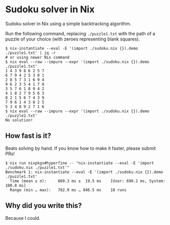 # Sudoku solver in Nix

Sudoku solver in Nix using a simple backtracking algorithm.

Run the following command, replacing `./puzzle1.txt` with the path of a puzzle of your choice (with zeroes representing blank squares).

```ShellSession
$ nix-instantiate --eval -E '(import ./sudoku.nix {}).demo ./puzzle1.txt' | jq -r
# or using newer Nix command
$ nix eval --raw --impure --expr '(import ./sudoku.nix {}).demo ./puzzle1.txt'
1 4 3 9 8 6 2 5 7
6 7 9 4 2 5 3 8 1
2 8 5 7 3 1 6 9 4
9 6 2 3 5 4 1 7 8
3 5 7 6 1 8 9 4 2
4 1 8 2 7 9 5 6 3
8 2 1 5 6 7 4 3 9
7 9 6 1 4 3 8 2 5
5 3 4 8 9 2 7 1 6
$ nix eval --raw --impure --expr '(import ./sudoku.nix {}).demo ./puzzle2.txt'
No solution!
```

## How fast is it?
Beats solving by hand.  If you know how to make it faster, please submit PRs!

```
$ nix run nixpkgs#hyperfine -- "nix-instantiate --eval -E 'import ./sudoku.nix ./puzzle1.txt'"
Benchmark 1: nix-instantiate --eval -E '(import ./sudoku.nix {}).demo ./puzzle1.txt'
  Time (mean ± σ):     809.3 ms ±  19.5 ms    [User: 690.2 ms, System: 100.8 ms]
  Range (min … max):   782.9 ms … 846.5 ms    10 runs
```

## Why did you write this?
Because I could.
